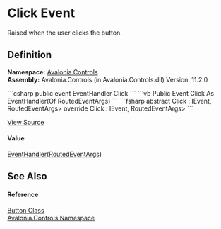 # Click Event


Raised when the user clicks the button.



## Definition
**Namespace:** <a href="N_Avalonia_Controls">Avalonia.Controls</a>  
**Assembly:** Avalonia.Controls (in Avalonia.Controls.dll) Version: 11.2.0

<Tabs groupId="api-code-preview">
<TabItem value="csharp" label="C#">
```csharp
public event EventHandler<RoutedEventArgs> Click
```
</TabItem>
<TabItem value="vb" label="VB">
```vb
Public Event Click As EventHandler(Of RoutedEventArgs)
```
</TabItem>
<TabItem value="fsharp" label="F#">
```fsharp
abstract Click : IEvent<EventHandler<RoutedEventArgs>,
    RoutedEventArgs>
override Click : IEvent<EventHandler<RoutedEventArgs>,
    RoutedEventArgs>
```
</TabItem>
</Tabs>



<a href="https://github.com/AvaloniaUI/Avalonia/tree/master/src/Avalonia.Controls/Button.cs" title="View the source code">View Source</a>



#### Value
<a href="https://learn.microsoft.com/dotnet/api/system.eventhandler-1" target="_blank" rel="noopener noreferrer">EventHandler</a>(<a href="T_Avalonia_Interactivity_RoutedEventArgs">RoutedEventArgs</a>)

## See Also


#### Reference
<a href="T_Avalonia_Controls_Button">Button Class</a>  
<a href="N_Avalonia_Controls">Avalonia.Controls Namespace</a>  

